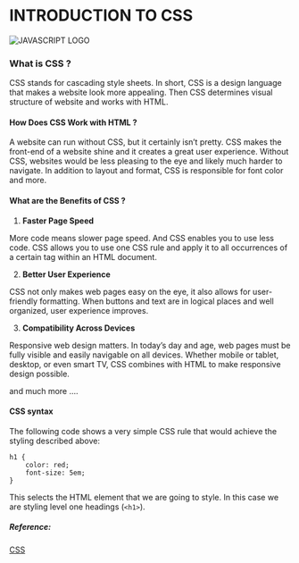 # INTRODUCTION TO **CSS**
![JAVASCRIPT LOGO](https://upload.wikimedia.org/wikipedia/commons/thumb/d/d5/CSS3_logo_and_wordmark.svg/1200px-CSS3_logo_and_wordmark.svg.png)
### What is CSS ?
CSS stands for cascading style sheets. In short, CSS is a design language that makes a website look more appealing.
Then CSS determines visual structure of website and works with HTML.

#### How Does CSS Work with HTML ?
A website can run without CSS, but it certainly isn’t pretty. CSS makes the front-end of a website shine and it creates a great user experience. Without CSS, websites would be less pleasing to the eye and likely much harder to navigate. In addition to layout and format, CSS is responsible for font color and more.

#### What are the Benefits of CSS ?
1. **Faster Page Speed**

More code means slower page speed. And CSS enables you to use less code. CSS allows you to use one CSS rule and apply it to all occurrences of a certain tag within an HTML document.

2. **Better User Experience**

CSS not only makes web pages easy on the eye, it also allows for user-friendly formatting. When buttons and text are in logical places and well organized, user experience improves.

3. **Compatibility Across Devices**

Responsive web design matters. In today’s day and age, web pages must be fully visible and easily navigable on all devices. Whether mobile or tablet, desktop, or even smart TV, CSS combines with HTML to make responsive design possible.

and much more ....

#### CSS syntax
The following code shows a very simple CSS rule that would achieve the styling described above:

```
h1 {
    color: red;
    font-size: 5em;
}
```
This selects the HTML element that we are going to style. In this case we are styling level one headings (`<h1>`).

##### Reference:

[CSS](https://blog.devmountain.com/what-is-css-and-why-use-it/)
